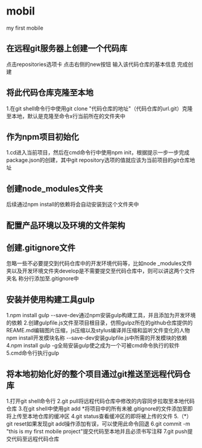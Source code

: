 # mobil
my first mobile

## 在远程git服务器上创建一个代码库

点击repositories选项卡
点击右侧的new按钮
输入该代码仓库的基本信息
完成创建

## 将此代码仓库克隆至本地

1.在git shell命令行中使用git clone "代码仓库的地址"（代码仓库的url.git）克隆至本地，默认是克隆至命令x行当前所在的文件夹中

## 作为npm项目初始化

1.cd进入当前项目，然后在cmd命令行中使用npm init，根据提示一步一步完成package.json的创建，其中git repository选项的值就应该为当前项目的git仓库地址

## 创建node_modules文件夹

后续通过npm install的依赖将会自动安装到这个文件夹中

## 配置产品环境以及环境的文件架构

## 创建.gitignore文件

忽略一些不必要提交到代码仓库中的开发环境代码等，比如node _modules文件夹以及开发环境文件夹develop是不需要提交至代码仓库中，则可以讲这两个文件夹名
称分行添加至.gitignore中

## 安装并使用构建工具gulp

1.npm install gulp --save-dev通过npm安装gulp构建工具，并且添加为开发环境的依赖
2.创建gulpfile.js文件至项目根目录，仿照gulpz所在的github仓库提供的REAME.md编辑图片压缩，js压缩以及stylus编译并压缩和监听文件变化的人物
npm install开发模块名称 --save-dev安装gulpfile.js中所需的开发模块的依赖
4.npm install gulp -g全局安装gulp使之成为一个可被cmd命令执行的软件
5.cmd命令行执行gulp

## 将本地初始化好的整个项目通过git推送至远程代码仓库

1.打开git shell命令行
2.git pull将远程代码仓库中修改的内容同步拉取至本地代码仓库
3.在git shell中使用git add *将项目中的所有未被.gitignore的文件添加至即将上传至本地仓库的缓冲区
4.git status查看缓冲区的即将被上传的文件
5.（\*）git reset如果发现git add操作添加有误，可以使用此命令回退
6.git commit -m "this is my first mobile project"提交代码至本地并且必须书写注释
7.git push提交代码至远程代码仓库
